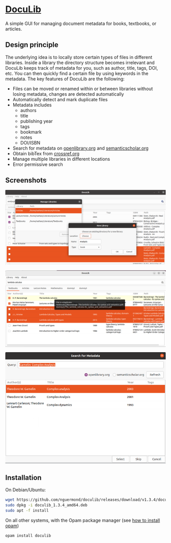 # [DocuLib](https://github.com/nguermond/doculib)
A simple GUI for managing document metadata for books, textbooks, or articles.

## Design principle
The underlying idea is to locally store certain types of files in different libraries. Inside a library the directory structure becomes irrelevant and DocuLib keeps track of metadata for you, such as author, title, tags, DOI, etc. You can then quickly find a certain file by using keywords in the metadata. The key features of DocuLib are the following:

- Files can be moved or renamed within or between libraries without losing metadata, changes are detected automatically
- Automatically detect and mark duplicate files
- Metadata includes
  - authors
  - title
  - publishing year
  - tags
  - bookmark
  - notes
  - DOI/ISBN
- Search for metadata on [openlibrary.org](https://openlibrary.org/) and [semanticscholar.org](https://www.semanticscholar.org/)
- Obtain bibTex from [crossref.org](https://corssref.org/)
- Manage multiple libraries in different locations
- Error permissive search

## Screenshots
![screenshot-1.png](https://github.com/nguermond/doculib/blob/screenshots/screenshots/screenshot-1.png?raw=true)

![screenshot-4.png](https://github.com/nguermond/doculib/blob/screenshots/screenshots/screenshot-4.png?raw=true)

![screenshot-3.png](https://github.com/nguermond/doculib/blob/screenshots/screenshots/screenshot-3.png?raw=true)

## Installation
On Debian/Ubuntu:
```bash
wget https://github.com/nguermond/doculib/releases/download/v1.3.4/doculib_1.3.4_amd64.deb
sudo dpkg -i doculib_1.3.4_amd64.deb
sudo apt -f install
```

On all other systems, with the Opam package manager (see [how to install opam](https://opam.ocaml.org/doc/Install.html))
```bash
opam install doculib
```
